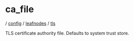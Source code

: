 # ca_file

/ [config](/reference/server-config/index.md) / [leafnodes](/reference/server-config/config/leafnodes/index.md) / [tls](/reference/server-config/config/leafnodes/tls/index.md) 

TLS certificate authority file. Defaults to system trust store.

